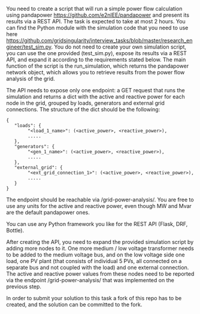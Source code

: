 
You need to create a script that will run a simple power flow calculation using pandapower https://github.com/e2nIEE/pandapower and present its results via a REST API. The task is expected to take at most 2 hours. You can find the Python module with the simulation code that you need to use here https://github.com/gridsingularity/interview_tasks/blob/master/research_engineer/test_sim.py. You do not need to create your own simulation script, you can use the one provided (test_sim.py), expose its results via a REST API, and expand it according to the requirements stated below. The main function of the script is the run_simulation, which returns the pandapower network object, which allows you to retrieve results from the power flow analysis of the grid. 

The API needs to expose only one endpoint: a GET request that runs the simulation and returns a dict with the active and reactive power for each node in the grid, grouped by loads, generators and external grid connections. The structure of the dict should be the following: 
```
{
   "loads": {
        "<load_1_name>": (<active_power>, <reactive_power>),
        .....
   },
   "generators": {
        "<gen_1_name>": (<active_power>, <reactive_power>),
        .....
   },
   "external_grid": {
        "<ext_grid_connection_1>": (<active_power>, <reactive_power>), 
        .....
   }
}
```

The endpoint should be reachable via /grid-power-analysis/. You are free to use any units for the active and reactive power, even though MW and Mvar are the default pandapower ones.

You can use any Python framework you like for the REST API (Flask, DRF, Bottle). 

After creating the API, you need to expand the provided simulation script by adding more nodes to it. One more medium / low voltage transformer needs to be added to the medium voltage bus, and on the low voltage side one load, one PV plant (that consists of individual 5 PVs, all connected on a separate bus and not coupled with the load) and one external connection. The active and reactive power values from these nodes need to be reported via the endpoint /grid-power-analysis/ that was implemented on the previous step.

In order to submit your solution to this task a fork of this repo has to be created, and the solution can be committed to the fork.

